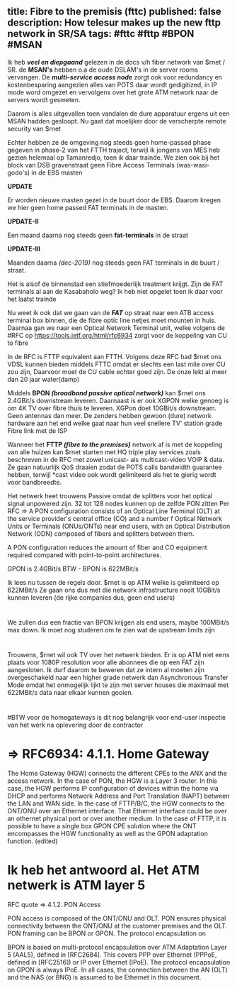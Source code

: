 title: Fibre to the premisis (fttc) 
published: false
description: How telesur makes up the new fttp network in SR/SA
tags: #fttc #fttp #BPON #MSAN
--

 Ik heb _**veel en diepgaand**_ gelezen in de docs v/h fiber network van $rnet / SR. de **MSAN's** hebben o.a de oude DSLAM's in de server rooms vervangen. De _**multi-service access node**_ zorgt ook voor redundancy en kostenbesparing aangezien alles van POTS daar wordt gedigitized, in IP mode word omgezet en vervolgens over het grote ATM network naar de servers wordt gesmeten.

 Daarom is alles uitgevallen toen vandalen de dure apparatuur ergens uit een MSAN hadden gesloopt. Nu gaat dat moelijker door de verscherpte remote security van $rnet

 Echter hebben ze de omgeving nog steeds geen home-passed phase gegeven in phase-2 van het FTTH traject, terwijl ik jongens van MES heb gezien helemaal op Tamanredjo, toen ik daar trainde. We zien ook bij het block van DSB gravenstraat geen Fibre Access Terminals (was-wasi-godo's) in de EBS masten

**UPDATE**

Er worden nieuwe masten gezet in de buurt door de EBS. Daarom kregen we hier geen home passed FAT terminals in de masten.


**UPDATE-II**

Een maand daarna nog steeds geen **fat-terminals** in de straat

**UPDATE-III**

Maanden daarna _(dec-2019)_ nog steeds geen FAT terminals in de buurt / straat.


 Het is alsof de binnenstad een stiefmoederlijk treatment krijgt. Zijn de FAT terminals al aan de Kasabaholo weg? Ik heb niet opgelet toen ik daar voor het laatst trainde

 Nu weet ik ook dat we gaan van de _**FAT**_ op straat naar een ATB access terminal box binnen, die de fibre optic line netjes moet mounten in huis. Daarnaa gan we naar een Optical Network Terminal unit, welke volgens de #RFC  op https://tools.ietf.org/html/rfc6934 zorgt voor de koppeling van CU to fibre

 In de RFC is FTTP equivalent aan FTTH. Volgens deze RFC had $rnet ons VDSL kunnen bieden middels FTTC omdat er slechts een last mile over CU zou zijn, Daarvoor moet de CU cable echter goed zijn. De onze lekt al meer dan 20 jaar water(damp)

 Middels **BPON _(broadband passive optical network)_** kan $rnet ons 2.4GBit/s downstream leveren. Daarnaast is er ook XGPON welke genoeg is om 4K TV over fibre thuis te leveren. XGPon doet 10GBit/s downstream. Geen antennas dan meer. De zenders hebben gewoon (dure) network hardware aan het end welke gaat naar hun veel snellere TV' station grade Fibre link met de ISP

 Wanneer het **FTTP _(fibre to the premises)_** network af is met de koppeling van alle huizen kan $rnet starten met HQ triple play services zoals beschreven in de RFC met zowel unicast- als multicast-video VOIP & data. Ze gaan natuurlijk QoS draaien zodat de POTS calls bandwidth guarantee hebben, terwijl *cast video ook wordt gelimiteerd als het te gierig wordt voor bandbreedte.

 Het netwerk heet trouwens Passive omdat de splitters voor het optical signal unpowered zijn. 32 tot 128 nodes kunnen op de zelfde PON zitten
Per RFC => A PON configuration
consists of an Optical Line Terminal (OLT) at the service
provider's central office (CO) and a number f Optical Network
Units or Terminals (ONUs/ONTs) near end users, with an Optical
Distribution Network (ODN) composed of fibers and splitters between them.

A PON configuration reduces the amount of fiber and CO equipment required compared with point-to-point architectures.


 GPON is 2.4GBit/s BTW - BPON is 622MBit/s 

 Ik lees nu tussen de regels door. $rnet is op ATM welke is gelimiteerd op 622MBit/s Ze gaan ons dus met die network infrastructure nooit 10GBit/s kunnen leveren (de rijke companies dus, geen end users)
#
 We zullen dus een fractie van BPON krijgen als end users, maybe 100MBit/s max down. Ik moet nog studeren om te zien wat de upstream limits zijn
#
 Trouwens, $rnet wil ook TV over het netwerk bieden. Er is op ATM niet eens plaats voor 1080P resolution voor alle abonnees die op een FAT zijn aangesloten. Ik durf daarom te beweren dat ze intern al moeten zijn overgeschakeld naar een higher grade netwerk dan Asynchronous Transfer Mode omdat het onmogelijk lijkt te zijn met server houses die maximaal met 622MBit/s data naar elkaar kunnen gooien.
#
#BTW voor de homegateways is dit nog belangrijk voor end-user inspectie van het werk na oplevering door de contractor 

#  => RFC6934: 4.1.1.  Home Gateway

   The Home Gateway (HGW) connects the different CPEs to the ANX and the
   access network.  In the case of PON, the HGW is a Layer 3 router.  In
   this case, the HGW performs IP configuration of devices within the
   home via DHCP and performs Network Address and Port Translation
   (NAPT) between the LAN and WAN side.  In the case of FTTP/B/C, the
   HGW connects to the ONT/ONU over an Ethernet interface.  That
   Ethernet interface could be over an othernet physical port or over
   another medium.  In the case of FTTP, it is possible to have a single
   box GPON CPE solution where the ONT encompasses the HGW functionality
   as well as the GPON adaptation function. (edited)

# Ik heb het antwoord al. Het ATM netwerk is ATM layer 5

 RFC quote => 4.1.2.  PON Access

   PON access is composed of the ONT/ONU and OLT.  PON ensures physical
   connectivity between the ONT/ONU at the customer premises and the
   OLT.  PON framing can be BPON or GPON.  The protocol encapsulation on

BPON is based on multi-protocol encapsulation over ATM Adaptation
   Layer 5 (AAL5), defined in [RFC2684].  This covers PPP over Ethernet
   (PPPoE, defined in [RFC2516]) or IP over Ethernet (IPoE).  The
   protocol encapsulation on GPON is always IPoE.  In all cases, the
   connection between the AN (OLT) and the NAS (or BNG) is assumed to be
   Ethernet in this document.


#
#
